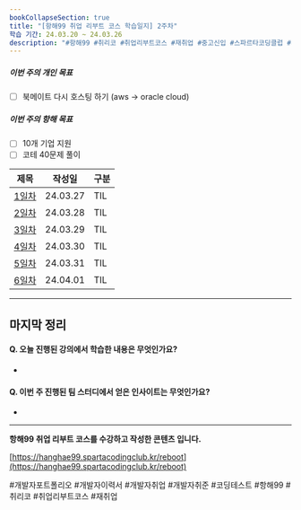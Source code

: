 ```yaml
---
bookCollapseSection: true
title: "[항해99 취업 리부트 코스 학습일지] 2주차"
학습 기간: 24.03.20 ~ 24.03.26
description: "#항해99 #취리코 #취업리부트코스 #재취업 #중고신입 #스파르타코딩클럽 #개발자포트폴리오 #개발자이력서 #개발자취업 #개발자취준"
---
```

##### 이번 주의 개인 목표
- [ ] 북메이트 다시 호스팅 하기 (aws -> oracle cloud)

##### 이번 주의 항해 목표
- [ ] 10개 기업 지원
- [ ] 코테 40문제 풀이

| 제목                       | 작성일      | 구분  |
| ------------------------ | -------- | --- |
| [1일차](Hanghae99/2주차/8일차) | 24.03.27 | TIL |
| [2일차](Hanghae99/2주차/9일차) | 24.03.28 | TIL |
| [3일차](Hanghae99/2주차/10일차) | 24.03.29 | TIL |
| [4일차](Hanghae99/2주차/11일차) | 24.03.30 | TIL |
| [5일차](Hanghae99/2주차/13일차) | 24.03.31 | TIL |
| [6일차](Hanghae99/2주차/14일차) | 24.04.01 | TIL |

---
마지막 정리
---
#### Q. 오늘 진행된 강의에서 학습한 내용은 무엇인가요?
- 

#### Q. 이번 주 진행된 팀 스터디에서 얻은 인사이트는 무엇인가요?
- 

---
**항해99 취업 리부트 코스를 수강하고 작성한 콘텐츠 입니다.**

[https://hanghae99.spartacodingclub.kr/reboot](https://hanghae99.spartacodingclub.kr/reboot)

#개발자포트폴리오 #개발자이력서 #개발자취업 #개발자취준 #코딩테스트 #항해99 #취리코 #취업리부트코스 #재취업